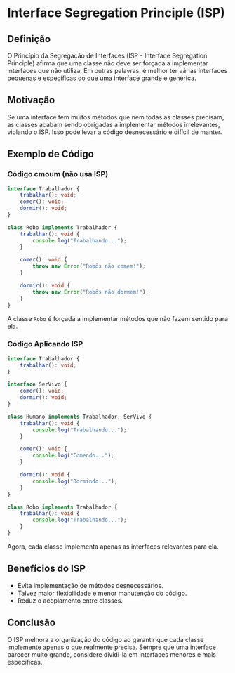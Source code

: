 # Interface Segregation Principle (ISP)

## Definição
O Princípio da Segregação de Interfaces (ISP - Interface Segregation Principle) afirma que uma classe não deve ser forçada a implementar interfaces que não utiliza. Em outras palavras, é melhor ter várias interfaces pequenas e específicas do que uma interface grande e genérica.

## Motivação
Se uma interface tem muitos métodos que nem todas as classes precisam, as classes acabam sendo obrigadas a implementar métodos irrelevantes, violando o ISP. Isso pode levar a código desnecessário e difícil de manter.

## Exemplo de Código
### Código cmoum (não usa ISP)
```typescript
interface Trabalhador {
    trabalhar(): void;
    comer(): void;
    dormir(): void;
}

class Robo implements Trabalhador {
    trabalhar(): void {
        console.log("Trabalhando...");
    }

    comer(): void {
        throw new Error("Robôs não comem!");
    }

    dormir(): void {
        throw new Error("Robôs não dormem!");
    }
}
```
A classe `Robo` é forçada a implementar métodos que não fazem sentido para ela.

### Código Aplicando ISP
```typescript
interface Trabalhador {
    trabalhar(): void;
}

interface SerVivo {
    comer(): void;
    dormir(): void;
}

class Humano implements Trabalhador, SerVivo {
    trabalhar(): void {
        console.log("Trabalhando...");
    }

    comer(): void {
        console.log("Comendo...");
    }

    dormir(): void {
        console.log("Dormindo...");
    }
}

class Robo implements Trabalhador {
    trabalhar(): void {
        console.log("Trabalhando...");
    }
}
```
Agora, cada classe implementa apenas as interfaces relevantes para ela.

## Benefícios do ISP
- Evita implementação de métodos desnecessários.
- Talvez maior flexibilidade e menor manutenção do código.
- Reduz o acoplamento entre classes.

## Conclusão
O ISP melhora a organização do código ao garantir que cada classe implemente apenas o que realmente precisa. Sempre que uma interface parecer muito grande, considere dividi-la em interfaces menores e mais específicas.

